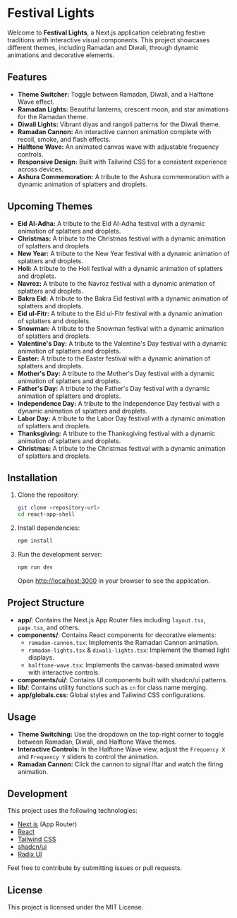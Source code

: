 # Festival Lights

Welcome to **Festival Lights**, a Next.js application celebrating festive traditions with interactive visual components. This project showcases different themes, including Ramadan and Diwali, through dynamic animations and decorative elements.

## Features

- **Theme Switcher:** Toggle between Ramadan, Diwali, and a Halftone Wave effect.
- **Ramadan Lights:** Beautiful lanterns, crescent moon, and star animations for the Ramadan theme.
- **Diwali Lights:** Vibrant diyas and rangoli patterns for the Diwali theme.
- **Ramadan Cannon:** An interactive cannon animation complete with recoil, smoke, and flash effects.
- **Halftone Wave:** An animated canvas wave with adjustable frequency controls.
- **Responsive Design:** Built with Tailwind CSS for a consistent experience across devices.
- **Ashura Commemoration:** A tribute to the Ashura commemoration with a dynamic animation of splatters and droplets.

## Upcoming Themes

- **Eid Al-Adha:** A tribute to the Eid Al-Adha festival with a dynamic animation of splatters and droplets.
- **Christmas:** A tribute to the Christmas festival with a dynamic animation of splatters and droplets.
- **New Year:** A tribute to the New Year festival with a dynamic animation of splatters and droplets.
- **Holi:** A tribute to the Holi festival with a dynamic animation of splatters and droplets.
- **Navroz:** A tribute to the Navroz festival with a dynamic animation of splatters and droplets.
- **Bakra Eid:** A tribute to the Bakra Eid festival with a dynamic animation of splatters and droplets.
- **Eid ul-Fitr:** A tribute to the Eid ul-Fitr festival with a dynamic animation of splatters and droplets.
- **Snowman:** A tribute to the Snowman festival with a dynamic animation of splatters and droplets.
- **Valentine's Day:** A tribute to the Valentine's Day festival with a dynamic animation of splatters and droplets.
- **Easter:** A tribute to the Easter festival with a dynamic animation of splatters and droplets.
- **Mother's Day:** A tribute to the Mother's Day festival with a dynamic animation of splatters and droplets.
- **Father's Day:** A tribute to the Father's Day festival with a dynamic animation of splatters and droplets.
- **Independence Day:** A tribute to the Independence Day festival with a dynamic animation of splatters and droplets.
- **Labor Day:** A tribute to the Labor Day festival with a dynamic animation of splatters and droplets.
- **Thanksgiving:** A tribute to the Thanksgiving festival with a dynamic animation of splatters and droplets.
- **Christmas:** A tribute to the Christmas festival with a dynamic animation of splatters and droplets.







## Installation

1. Clone the repository:

   ```bash
   git clone <repository-url>
   cd react-app-shell
   ```

2. Install dependencies:

   ```bash
   npm install
   ```

3. Run the development server:

   ```bash
   npm run dev
   ```

   Open [http://localhost:3000](http://localhost:3000) in your browser to see the application.

## Project Structure

- **app/**: Contains the Next.js App Router files including `layout.tsx`, `page.tsx`, and others.
- **components/**: Contains React components for decorative elements:
  - `ramadan-cannon.tsx`: Implements the Ramadan Cannon animation.
  - `ramadan-lights.tsx` & `diwali-lights.tsx`: Implement the themed light displays.
  - `halftone-wave.tsx`: Implements the canvas-based animated wave with interactive controls.
- **components/ui/**: Contains UI components built with shadcn/ui patterns.
- **lib/**: Contains utility functions such as `cn` for class name merging.
- **app/globals.css**: Global styles and Tailwind CSS configurations.

## Usage

- **Theme Switching:** Use the dropdown on the top-right corner to toggle between Ramadan, Diwali, and Halftone Wave themes.
- **Interactive Controls:** In the Halftone Wave view, adjust the `Frequency X` and `Frequency Y` sliders to control the animation.
- **Ramadan Cannon:** Click the cannon to signal Iftar and watch the firing animation.

## Development

This project uses the following technologies:

- [Next.js](https://nextjs.org/) (App Router)
- [React](https://reactjs.org/)
- [Tailwind CSS](https://tailwindcss.com/)
- [shadcn/ui](https://ui.shadcn.com/)
- [Radix UI](https://www.radix-ui.com/)

Feel free to contribute by submitting issues or pull requests.

## License

This project is licensed under the MIT License. 